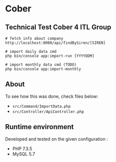 # Cober

## Technical Test Cober 4 ITL Group
```shell script
# fetch info about company
http://localhost:8000/api/findBySiren/[SIREN]

# import daily data cmd 
php bin/console app:import-run [YYYYDDM]

# import monthly data cmd (TODO)
php bin/console app:import-monthly
```
## About

To see how this was done, check files below:
- `src/Command/ImportData.php`
- `src/Controller/ApiController.php`


## Runtime environment
Developed and tested on the given configuration : 
- PHP 7.3.5
- MySQL 5.7